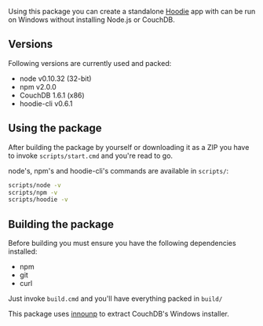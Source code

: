 Using this package you can create a standalone [Hoodie](http://hood.ie) app with can be run on Windows without installing Node.js or CouchDB.

## Versions

Following versions are currently used and packed:

* node v0.10.32 (32-bit)
* npm v2.0.0
* CouchDB 1.6.1 (x86)
* hoodie-cli v0.6.1

## Using the package

After building the package by yourself or downloading it as a ZIP you have to invoke `scripts/start.cmd` and you're read to go.

node's, npm's and hoodie-cli's commands are available in `scripts/`:

```bash
scripts/node -v
scripts/npm -v
scripts/hoodie -v
```

## Building the package

Before building you must ensure you have the following dependencies installed:

* npm
* git
* curl

Just invoke `build.cmd` and you'll have everything packed in `build/`

This package uses [innounp](http://innounp.sourceforge.net/) to extract CouchDB's Windows installer.
